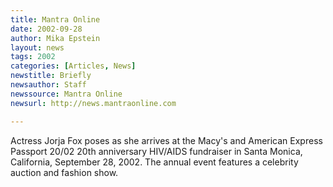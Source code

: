 ```yaml
---
title: Mantra Online
date: 2002-09-28
author: Mika Epstein
layout: news
tags: 2002
categories: [Articles, News]
newstitle: Briefly  
newsauthor: Staff  
newssource: Mantra Online  
newsurl: http://news.mantraonline.com  

---
```

Actress Jorja Fox poses as she arrives at the Macy's and American Express Passport 20/02 20th anniversary HIV/AIDS fundraiser in Santa Monica, California, September 28, 2002. The annual event features a celebrity auction and fashion show.  
